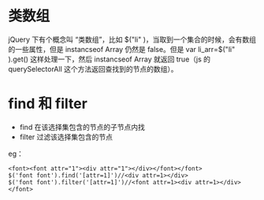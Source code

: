 # 类数组

jQuery 下有个概念叫 “类数组”，比如 $("li" )，当取到一个集合的时候，会有数组的一些属性，但是 instancseof Array 仍然是 false。但是 var li_arr=$("li" ).get() 这样处理一下，然后 instancseof Array 就返回 true（js 的 querySelectorAll 这个方法返回查找到的节点的数组）。

# find 和 filter

-   find 在该选择集包含的节点的子节点内找
-   filter 过滤该选择集包含的节点

eg：  

    <font><font attr="1"><div attr="1"></div></font></font>
    $('font font').find('[attr=1]')//<div attr=1></div>
    $('font font').filter('[attr=1]')//<font attr=1><div attr=1></div></font>
